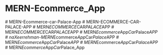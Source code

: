 # MERN-Ecommerce_App
#   M E R N - E c o m m e r c e - c a r - P a l a c e - A p p  
 #   M E R N - E C O M M E R C E - C A R - P A L A C E - A P P  
 #   M E R N _ E C O M M E R C E _ C A R _ P A L A C E _ A P P  
 #   M E R N _ E C O M M E R C E _ C A R _ P A L A C E _ A P P  
 #   M E R N _ E c o m m e r c e _ A p p _ C a r _ P a l a c e _ A P P  
 #   n a X e e r r e h m a n - M E R N _ E c o m m e r c e _ A p p _ C a r _ P a l a c e _ A P P  
 #   M E R N _ E c o m m e r c e _ A p p _ C a r _ P a l a c e _ A P P  
 #   M E R N _ E c o m m e r c e _ A p p _ C a r _ P a l a c e _ A P P  
 #   M E R N _ E c o m m e r c e _ A p p _ C a r _ P a l a c e _ A p p  
 